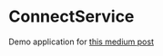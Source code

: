 # ConnectService

Demo application for [this medium post](https://medium.com/@altuntasfatih42/managing-state-machines-via-oban-jobs-ceab8d38a52)
